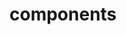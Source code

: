 <!-- Space: Projects -->
<!-- Parent: TerraformGithubPages -->
<!-- Title: Components TerraformGithubPages -->

<!-- Label: TerraformGithubPages -->
<!-- Label: Project -->
<!-- Label: Components -->
<!-- Include: disclaimer.md -->
<!-- Include: ac:toc -->

# components
